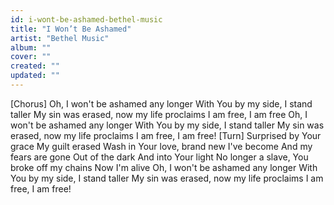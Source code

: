 ```yaml
---
id: i-wont-be-ashamed-bethel-music
title: "I Won’t Be Ashamed"
artist: "Bethel Music"
album: ""
cover: ""
created: ""
updated: ""
---
```


[Chorus]
Oh, I won't be ashamed any longer
With You by my side, I stand taller
My sin was erased, now my life proclaims
I am free, I am free
Oh, I won't be ashamed any longer
With You by my side, I stand taller
My sin was erased, now my life proclaims
I am free, I am free!
[Turn]
Surprised by Your grace
My guilt erased
Wash in Your love, brand new I've become
And my fears are gone
Out of the dark
And into Your light
No longer a slave, You broke off my chains
Now I'm alive
Oh, I won't be ashamed any longer
With You by my side, I stand taller
My sin was erased, now my life proclaims
I am free, I am free!